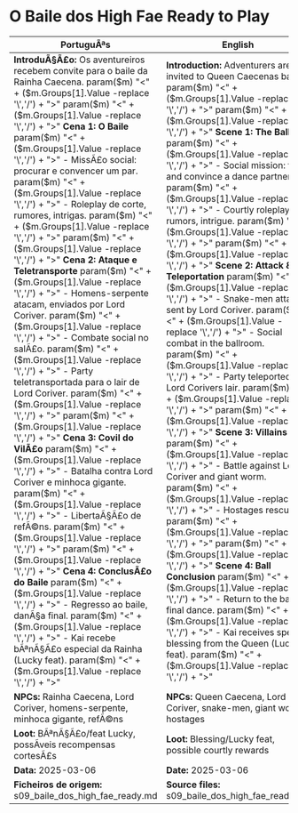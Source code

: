 ﻿# O Baile dos High Fae  Ready to Play

| PortuguÃªs                                                                                                                                                                                                                                                                                                                                                                                                                                                                                                                                                                                                                                                | English                                                                                                                                                                                                                                                                                                                                                                                                                                                                                                                                                                                                                             |
| -------------------------------------------------------------------------------------------------------------------------------------------------------------------------------------------------------------------------------------------------------------------------------------------------------------------------------------------------------------------------------------------------------------------------------------------------------------------------------------------------------------------------------------------------------------------------------------------------------------------------------------------------------- | ----------------------------------------------------------------------------------------------------------------------------------------------------------------------------------------------------------------------------------------------------------------------------------------------------------------------------------------------------------------------------------------------------------------------------------------------------------------------------------------------------------------------------------------------------------------------------------------------------------------------------------- |
| **IntroduÃ§Ã£o:** Os aventureiros recebem convite para o baile da Rainha Caecena. param($m) "<" + ($m.Groups[1].Value -replace '\\','/') + ">"  param($m) "<" + ($m.Groups[1].Value -replace '\\','/') + ">" **Cena 1: O Baile** param($m) "<" + ($m.Groups[1].Value -replace '\\','/') + ">" - MissÃ£o social: procurar e convencer um par. param($m) "<" + ($m.Groups[1].Value -replace '\\','/') + ">" - Roleplay de corte, rumores, intrigas. param($m) "<" + ($m.Groups[1].Value -replace '\\','/') + ">"  param($m) "<" + ($m.Groups[1].Value -replace '\\','/') + ">" **Cena 2: Ataque e Teletransporte** param($m) "<" + ($m.Groups[1].Value -replace '\\','/') + ">" - Homens-serpente atacam, enviados por Lord Coriver. param($m) "<" + ($m.Groups[1].Value -replace '\\','/') + ">" - Combate social no salÃ£o. param($m) "<" + ($m.Groups[1].Value -replace '\\','/') + ">" - Party teletransportada para o lair de Lord Coriver. param($m) "<" + ($m.Groups[1].Value -replace '\\','/') + ">"  param($m) "<" + ($m.Groups[1].Value -replace '\\','/') + ">" **Cena 3: Covil do VilÃ£o** param($m) "<" + ($m.Groups[1].Value -replace '\\','/') + ">" - Batalha contra Lord Coriver e minhoca gigante. param($m) "<" + ($m.Groups[1].Value -replace '\\','/') + ">" - LibertaÃ§Ã£o de refÃ©ns. param($m) "<" + ($m.Groups[1].Value -replace '\\','/') + ">"  param($m) "<" + ($m.Groups[1].Value -replace '\\','/') + ">" **Cena 4: ConclusÃ£o do Baile** param($m) "<" + ($m.Groups[1].Value -replace '\\','/') + ">" - Regresso ao baile, danÃ§a final. param($m) "<" + ($m.Groups[1].Value -replace '\\','/') + ">" - Kai recebe bÃªnÃ§Ã£o especial da Rainha (Lucky feat). param($m) "<" + ($m.Groups[1].Value -replace '\\','/') + ">"  | **Introduction:** Adventurers are invited to Queen Caecenas ball. param($m) "<" + ($m.Groups[1].Value -replace '\\','/') + ">"  param($m) "<" + ($m.Groups[1].Value -replace '\\','/') + ">" **Scene 1: The Ball** param($m) "<" + ($m.Groups[1].Value -replace '\\','/') + ">" - Social mission: find and convince a dance partner. param($m) "<" + ($m.Groups[1].Value -replace '\\','/') + ">" - Courtly roleplay, rumors, intrigue. param($m) "<" + ($m.Groups[1].Value -replace '\\','/') + ">"  param($m) "<" + ($m.Groups[1].Value -replace '\\','/') + ">" **Scene 2: Attack & Teleportation** param($m) "<" + ($m.Groups[1].Value -replace '\\','/') + ">" - Snake-men attack, sent by Lord Coriver. param($m) "<" + ($m.Groups[1].Value -replace '\\','/') + ">" - Social combat in the ballroom. param($m) "<" + ($m.Groups[1].Value -replace '\\','/') + ">" - Party teleported to Lord Corivers lair. param($m) "<" + ($m.Groups[1].Value -replace '\\','/') + ">"  param($m) "<" + ($m.Groups[1].Value -replace '\\','/') + ">" **Scene 3: Villains Lair** param($m) "<" + ($m.Groups[1].Value -replace '\\','/') + ">" - Battle against Lord Coriver and giant worm. param($m) "<" + ($m.Groups[1].Value -replace '\\','/') + ">" - Hostages rescued. param($m) "<" + ($m.Groups[1].Value -replace '\\','/') + ">"  param($m) "<" + ($m.Groups[1].Value -replace '\\','/') + ">" **Scene 4: Ball Conclusion** param($m) "<" + ($m.Groups[1].Value -replace '\\','/') + ">" - Return to the ball, final dance. param($m) "<" + ($m.Groups[1].Value -replace '\\','/') + ">" - Kai receives special blessing from the Queen (Lucky feat). param($m) "<" + ($m.Groups[1].Value -replace '\\','/') + ">"  |
| **NPCs:** Rainha Caecena, Lord Coriver, homens-serpente, minhoca gigante, refÃ©ns                                                                                                                                                                                                                                                                                                                                                                                                                                                                                                                                                                         | **NPCs:** Queen Caecena, Lord Coriver, snake-men, giant worm, hostages                                                                                                                                                                                                                                                                                                                                                                                                                                                                                                                                                              |
| **Loot:** BÃªnÃ§Ã£o/feat Lucky, possÃ­veis recompensas cortesÃ£s                                                                                                                                                                                                                                                                                                                                                                                                                                                                                                                                                                                              | **Loot:** Blessing/Lucky feat, possible courtly rewards                                                                                                                                                                                                                                                                                                                                                                                                                                                                                                                                                                             |
| **Data:** 2025-03-06                                                                                                                                                                                                                                                                                                                                                                                                                                                                                                                                                                                                                                     | **Date:** 2025-03-06                                                                                                                                                                                                                                                                                                                                                                                                                                                                                                                                                                                                                |
| **Ficheiros de origem:** s09_baile_dos_high_fae_ready.md                                                                                                                                                                                                                                                                                                                                                                                                                                                                                                                                                                                                 | **Source files:** s09_baile_dos_high_fae_ready.md                                                                                                                                                                                                                                                                                                                                                                                                                                                                                                                                                                                   |

























